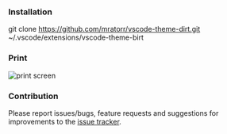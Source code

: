 ### Installation
git clone https://github.com/mratorr/vscode-theme-dirt.git ~/.vscode/extensions/vscode-theme-birt

### Print
![print screen](https://github.com/mratorr/vscode-theme-dirt/assets/print.png)

### Contribution
Please report issues/bugs, feature requests and suggestions for improvements to the [issue tracker](https://github.com/mratorr/vscode-theme-dirt/issues).



